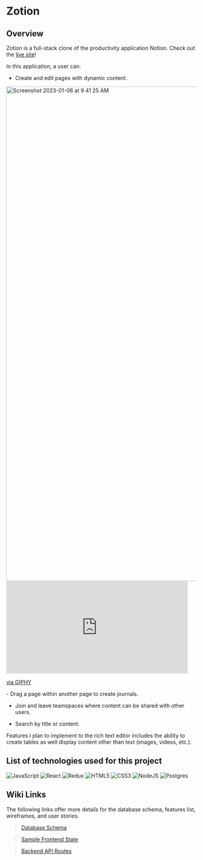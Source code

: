 # Zotion


## Overview

Zotion is a full-stack clone of the productivity application Notion. Check out the [live site](notion-aa-clone.herokuapp.com)!

In this application, a user can:
- Create and edit pages with dynamic content.
<img width="1306" alt="Screenshot 2023-01-06 at 9 41 25 AM" src="https://user-images.githubusercontent.com/102694854/211164140-085527ab-9675-49bf-8240-d9c30ba456ec.png">
<iframe src="https://giphy.com/embed/vIrxuw3xZlJKPtmRac" width="480" height="244" frameBorder="0" class="giphy-embed" allowFullScreen></iframe><p><a href="https://giphy.com/gifs/vIrxuw3xZlJKPtmRac">via GIPHY</a></p>
- Drag a page within another page to create journals. 

- Join and leave teamspaces where content can be shared with other users.

- Search by title or content.


Features I plan to implement to the rich text editor includes the ability to create tables as well display content other than text (images, videos, etc.).

## List of technologies used for this project

![JavaScript](https://img.shields.io/badge/javascript-%23323330.svg?style=for-the-badge&logo=javascript&logoColor=%23F7DF1E&style=plastic)
![React](https://img.shields.io/badge/react-%2320232a.svg?style=for-the-badge&logo=react&logoColor=%2361DAFB&style=plastic)
![Redux](https://img.shields.io/badge/redux-%23593d88.svg?style=for-the-badge&logo=redux&logoColor=white&style=plastic)
![HTML5](https://img.shields.io/badge/html5-%23E34F26.svg?style=for-the-badge&logo=html5&logoColor=white&style=plastic)
![CSS3](https://img.shields.io/badge/css3-%231572B6.svg?style=for-the-badge&logo=css3&logoColor=white&style=plastic)
![NodeJS](https://img.shields.io/badge/node.js-6DA55F?style=for-the-badge&logo=node.js&logoColor=white&style=plastic)
![Postgres](https://img.shields.io/badge/postgres-%23316192.svg?style=for-the-badge&logo=postgresql&logoColor=white&style=plastic)

## Wiki Links

The following links offer more details for the database schema, features list, wireframes, and user stories.
>[Database Schema](https://github.com/ziqi23/FS-Project/wiki/database-schema)

>[Sample Frontend State](https://github.com/ziqi23/FS-Project/wiki/sample-state)

>[Backend API Routes](https://github.com/ziqi23/FS-Project/wiki/backend-routes)
